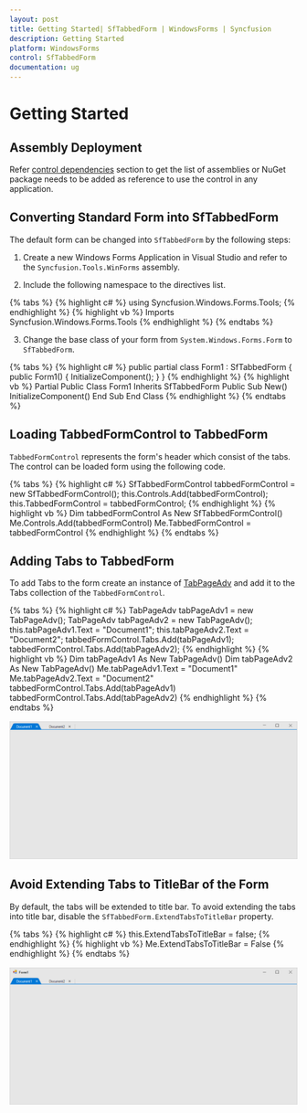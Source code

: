 ```yaml
---
layout: post
title: Getting Started| SfTabbedForm | WindowsForms | Syncfusion
description: Getting Started
platform: WindowsForms
control: SfTabbedForm
documentation: ug
---
```


# Getting Started

## Assembly Deployment

Refer [control dependencies](https://help.syncfusion.com/windowsforms/control-dependencies#sftabbedform) section to get the list of assemblies or NuGet package needs to be added as reference to use the control in any application. 

## Converting Standard Form into SfTabbedForm

The default form can be changed into `SfTabbedForm` by the following steps:

1) Create a new Windows Forms Application in Visual Studio and refer to the `Syncfusion.Tools.WinForms` assembly.

2) Include the following namespace to the directives list.

{% tabs %}
{% highlight c# %}
using Syncfusion.Windows.Forms.Tools;
{% endhighlight %}
{% highlight vb %}
Imports Syncfusion.Windows.Forms.Tools
{% endhighlight %}
{% endtabs %}


3) Change the base class of your form from `System.Windows.Forms.Form` to `SfTabbedForm`.


{% tabs %}
{% highlight c# %}
public partial class Form1 : SfTabbedForm
{
    public Form1()
    {
        InitializeComponent();
    }
}
{% endhighlight %}
{% highlight vb %}
Partial Public Class Form1
	Inherits SfTabbedForm
	Public Sub New()
		InitializeComponent()
	End Sub
End Class
{% endhighlight %}
{% endtabs %}


## Loading TabbedFormControl to TabbedForm

 `TabbedFormControl` represents the form's header which consist of the tabs. The control can be loaded form using the following code.

{% tabs %}
{% highlight c# %}
SfTabbedFormControl tabbedFormControl = new SfTabbedFormControl();
this.Controls.Add(tabbedFormControl);
this.TabbedFormControl = tabbedFormControl;
{% endhighlight %}
{% highlight vb %}
Dim tabbedFormControl As New SfTabbedFormControl()
Me.Controls.Add(tabbedFormControl)
Me.TabbedFormControl = tabbedFormControl
{% endhighlight %}
{% endtabs %}


## Adding Tabs to TabbedForm

To add Tabs to the form create an instance of [TabPageAdv](https://help.syncfusion.com/cr/windowsforms/Syncfusion.Tools.Windows~Syncfusion.Windows.Forms.Tools.TabPageAdv.html) and add it to the Tabs collection of the `TabbedFormControl`.

{% tabs %}
{% highlight c# %}
TabPageAdv tabPageAdv1 = new TabPageAdv();
TabPageAdv tabPageAdv2 = new TabPageAdv();
this.tabPageAdv1.Text = "Document1";
this.tabPageAdv2.Text = "Document2";
tabbedFormControl.Tabs.Add(tabPageAdv1);
tabbedFormControl.Tabs.Add(tabPageAdv2);
{% endhighlight %}
{% highlight vb %}
Dim tabPageAdv1 As New TabPageAdv()
Dim tabPageAdv2 As New TabPageAdv()
Me.tabPageAdv1.Text = "Document1"
Me.tabPageAdv2.Text = "Document2"
tabbedFormControl.Tabs.Add(tabPageAdv1)
tabbedFormControl.Tabs.Add(tabPageAdv2)
{% endhighlight %}
{% endtabs %}


![tabbed form](Getting-Started_images/Getting-Started_img1.png)

## Avoid Extending Tabs to TitleBar of the Form 

By default, the tabs will be extended to title bar. To avoid extending the tabs into title bar, disable the `SfTabbedForm.ExtendTabsToTitleBar` property.

{% tabs %}
{% highlight c# %}
this.ExtendTabsToTitleBar = false;
{% endhighlight %}
{% highlight vb %}
Me.ExtendTabsToTitleBar = False
{% endhighlight %}
{% endtabs %}


![tabbed form](Getting-Started_images/Getting-Started_img2.png)

